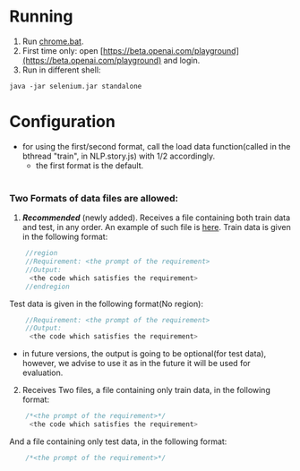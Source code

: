 # Running
1. Run [chrome.bat](chrome.bat).
2. First time only: open [https://beta.openai.com/playground](https://beta.openai.com/playground) and login.
3. Run in different shell:
```shell 
java -jar selenium.jar standalone
```
# Configuration
* for using the first/second format, call the load data function(called in the bthread "train", in NLP.story.js) with 1/2 accordingly.
    - the first format is the default.
<br/><br/>

### Two Formats of data files are allowed:

1. ****_Recommended_**** (newly added). Receives a file containing both train data and test, in any order.
An example of such file is [here](src/main/resources/train/Store/store_entities_behaviors_updated.js).
Train data is given in the following format:
```js
    //region
    //Requirement: <the prompt of the requirement>
    //Output:
     <the code which satisfies the requirement>    
    //endregion
```
Test data is given in the following format(No region):
```js
    //Requirement: <the prompt of the requirement>
    //Output:
     <the code which satisfies the requirement>
```
* in future versions, the output is going to be optional(for test data), however, we advise to use it as in the future it will be used for evaluation.
2. Receives Two files, a file containing only train data, in the following format:
```js
    /*<the prompt of the requirement>*/
     <the code which satisfies the requirement>
```
And a file containing only test data, in the following format:
```js
    /*<the prompt of the requirement>*/
```
